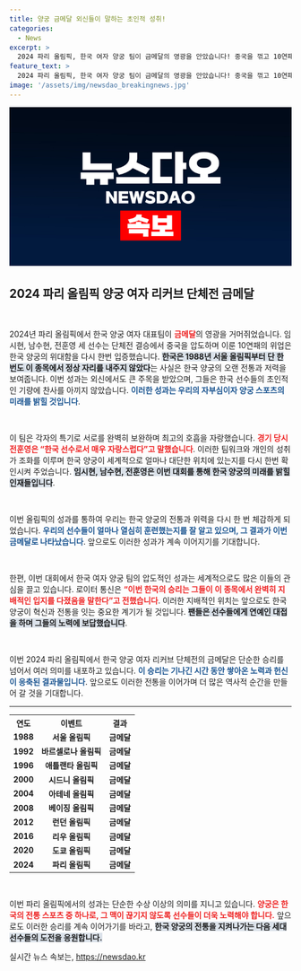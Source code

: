 ```yaml
---
title: 양궁 금메달 외신들이 말하는 초인적 성취!
categories:
  - News
excerpt: >
  2024 파리 올림픽, 한국 여자 양궁 팀이 금메달의 영광을 안았습니다! 중국을 꺾고 10연패를 달성한 이들의 경기는 초인적이라고 극찬받았습니다. 세계에 강력한 유산을 남긴 한국 궁사들의 감동적인 순간을 놓치지 마세요!
feature_text: >
  2024 파리 올림픽, 한국 여자 양궁 팀이 금메달의 영광을 안았습니다! 중국을 꺾고 10연패를 달성한 이들의 경기는 초인적이라고 극찬받았습니다. 세계에 강력한 유산을 남긴 한국 궁사들의 감동적인 순간을 놓치지 마세요!
image: '/assets/img/newsdao_breakingnews.jpg'
---
```


<p><img src="/assets/img/newsdao_breakingnews.jpg" alt="implanttips 속보" /></p>

<h2 data-ke-size="size26">2024 파리 올림픽 양궁 여자 리커브 단체전 금메달</h2>

<p data-ke-size="size16">&nbsp;</p>

<p>2024년 파리 올림픽에서 한국 양궁 여자 대표팀이 <b><span style="color: #ee2323;">금메달</span></b>의 영광을 거머쥐었습니다. 임시현, 남수현, 전훈영 세 선수는 단체전 결승에서 중국을 압도하며 이룬 10연패의 위업은 한국 양궁의 위대함을 다시 한번 입증했습니다. <b><span style="background-color: #21538527;">한국은 1988년 서울 올림픽부터 단 한 번도 이 종목에서 정상 자리를 내주지 않았다</span></b>는 사실은 한국 양궁의 오랜 전통과 저력을 보여줍니다. 이번 성과는 외신에서도 큰 주목을 받았으며, 그들은 한국 선수들의 초인적인 기량에 찬사를 아끼지 않았습니다. <b><span style="color: #1a5490;">이러한 성과는 우리의 자부심이자 양궁 스포츠의 미래를 밝힐 것입니다</span></b>.</p>

<p data-ke-size="size16">&nbsp;</p>

<p>이 팀은 각자의 특기로 서로를 완벽히 보완하며 최고의 호흡을 자랑했습니다. <b><span style="color: #ee2323;">경기 당시 전훈영은 “한국 선수로서 매우 자랑스럽다”고 말했습니다</span></b>. 이러한 팀워크와 개인의 성취가 조화를 이루며 한국 양궁이 세계적으로 얼마나 대단한 위치에 있는지를 다시 한번 확인시켜 주었습니다. <b><span style="background-color: #21538527;">임시현, 남수현, 전훈영은 이번 대회를 통해 한국 양궁의 미래를 밝힐 인재들입니다</span></b>.</p>

<p data-ke-size="size16">&nbsp;</p>

<p>이번 올림픽의 성과를 통하여 우리는 한국 양궁의 전통과 위력을 다시 한 번 체감하게 되었습니다. <b><span style="color: #1a5490;">우리의 선수들이 얼마나 열심히 훈련했는지를 잘 알고 있으며, 그 결과가 이번 금메달로 나타났습니다</span></b>. 앞으로도 이러한 성과가 계속 이어지기를 기대합니다. </p>

<p data-ke-size="size16">&nbsp;</p>

<p>한편, 이번 대회에서 한국 여자 양궁 팀의 압도적인 성과는 세계적으로도 많은 이들의 관심을 끌고 있습니다. 로이터 통신은 <b><span style="color: #ee2323;">“이번 한국의 승리는 그들이 이 종목에서 완벽히 지배적인 입지를 다졌음을 말한다”고 전했습니다</span></b>. 이러한 지배적인 위치는 앞으로도 한국 양궁이 혁신과 전통을 잇는 중요한 계기가 될 것입니다. <b><span style="background-color: #21538527;">팬들은 선수들에게 연예인 대접을 하며 그들의 노력에 보답했습니다</span></b>.</p>

<p data-ke-size="size16">&nbsp;</p>

<p>이번 2024 파리 올림픽에서 한국 양궁 여자 리커브 단체전의 금메달은 단순한 승리를 넘어서 여러 의미를 내포하고 있습니다. <b><span style="color: #1a5490;">이 승리는 기나긴 시간 동안 쌓아온 노력과 헌신이 응축된 결과물입니다</span></b>. 앞으로도 이러한 전통을 이어가며 더 많은 역사적 순간을 만들어 갈 것을 기대합니다. </p>

<hr/>

<table style="width: 100%;">
  <tr>
    <th style="text-align: center;">연도</th>
    <th style="text-align: center;">이벤트</th>
    <th style="text-align: center;">결과</th>
  </tr>
  <tr>
    <td style="text-align: center; height: 17px;"><b>1988</b></td>
    <td style="text-align: center; height: 17px;"><b>서울 올림픽</b></td>
    <td style="text-align: center; height: 17px;"><b>금메달</b></td>
  </tr>
  <tr>
    <td style="text-align: center; height: 17px;"><b>1992</b></td>
    <td style="text-align: center; height: 17px;"><b>바르셀로나 올림픽</b></td>
    <td style="text-align: center; height: 17px;"><b>금메달</b></td>
  </tr>
  <tr>
    <td style="text-align: center; height: 17px;"><b>1996</b></td>
    <td style="text-align: center; height: 17px;"><b>애틀랜타 올림픽</b></td>
    <td style="text-align: center; height: 17px;"><b>금메달</b></td>
  </tr>
  <tr>
    <td style="text-align: center; height: 17px;"><b>2000</b></td>
    <td style="text-align: center; height: 17px;"><b>시드니 올림픽</b></td>
    <td style="text-align: center; height: 17px;"><b>금메달</b></td>
  </tr>
  <tr>
    <td style="text-align: center; height: 17px;"><b>2004</b></td>
    <td style="text-align: center; height: 17px;"><b>아테네 올림픽</b></td>
    <td style="text-align: center; height: 17px;"><b>금메달</b></td>
  </tr>
  <tr>
    <td style="text-align: center; height: 17px;"><b>2008</b></td>
    <td style="text-align: center; height: 17px;"><b>베이징 올림픽</b></td>
    <td style="text-align: center; height: 17px;"><b>금메달</b></td>
  </tr>
  <tr>
    <td style="text-align: center; height: 17px;"><b>2012</b></td>
    <td style="text-align: center; height: 17px;"><b>런던 올림픽</b></td>
    <td style="text-align: center; height: 17px;"><b>금메달</b></td>
  </tr>
  <tr>
    <td style="text-align: center; height: 17px;"><b>2016</b></td>
    <td style="text-align: center; height: 17px;"><b>리우 올림픽</b></td>
    <td style="text-align: center; height: 17px;"><b>금메달</b></td>
  </tr>
  <tr>
    <td style="text-align: center; height: 17px;"><b>2020</b></td>
    <td style="text-align: center; height: 17px;"><b>도쿄 올림픽</b></td>
    <td style="text-align: center; height: 17px;"><b>금메달</b></td>
  </tr>
  <tr>
    <td style="text-align: center; height: 17px;"><b>2024</b></td>
    <td style="text-align: center; height: 17px;"><b>파리 올림픽</b></td>
    <td style="text-align: center; height: 17px;"><b>금메달</b></td>
  </tr>
</table> 

<p data-ke-size="size16">&nbsp;</p> 

<p>이번 파리 올림픽에서의 성과는 단순한 수상 이상의 의미를 지니고 있습니다. <b><span style="color: #ee2323;">양궁은 한국의 전통 스포츠 중 하나로, 그 맥이 끊기지 않도록 선수들이 더욱 노력해야 합니다.</span></b> 앞으로도 이러한 승리를 계속 이어가기를 바라고, <b><span style="background-color: #21538527;">한국 양궁의 전통을 지켜나가는 다음 세대 선수들의 도전을 응원합니다.</span></b></p>
실시간 뉴스 속보는, <a href="https://newsdao.kr" rel="dofollow">https://newsdao.kr</a>


